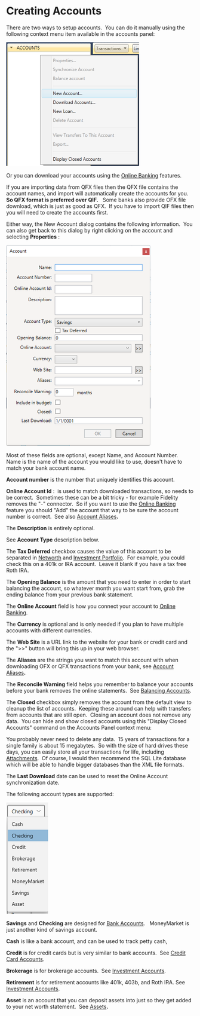 # Creating Accounts

There are two ways to setup accounts.  You can do it manually using the following context menu item available in the accounts panel:

![](../Images/Setup%20Accounts.png)

Or you can download your accounts using the [Online Banking](OnlineBanking.md) features.

If you are importing data from QFX files then the QFX file contains the account names, and import will automatically create the accounts for you.  **So QFX format is preferred over QIF.**   Some banks also provide OFX file download, which is just as good as QFX.  If you have to import QIF files then you will need to create the accounts first.

Either way, the New Account dialog contains the following information.  You can also get back to this dialog by right clicking on the account and selecting **Properties** :

![](../Images/Setup%20Accounts1.png)

Most of these fields are optional, except Name, and Account Number.  Name is the name of the account you would like to use, doesn't have to match your bank account name.

**Account number**  is the number that uniquely identifies this account.

**Online Account Id** :  is used to match downloaded transactions, so needs to be correct.  Sometimes these can be a bit tricky - for example Fidelity removes the "-" connector.  So if you want to use the [Online Banking](OnlineBanking.md) feature you should "Add" the account that way to be sure the account number is correct.  See also [Account Aliases](AccountAliases.md)**.**

The **Description**  is entirely optional.

See **Account Type**  description below.

The **Tax Deferred** checkbox causes the value of this account to be separated in [Networth](../Reports/NetworthReport.md) and [Investment Portfolio](../Reports/InvestmentPortfolio.md).  For example, you could check this on a 401k or IRA account.  Leave it blank if you have a tax free Roth IRA.

The **Opening Balance**  is the amount that you need to enter in order to start balancing the account, so whatever month you want start from, grab the ending balance from your previous bank statement.

The **Online Account**  field is how you connect your account to [Online Banking](OnlineBanking.md). 

The **Currency**  is optional and is only needed if you plan to have multiple accounts with different currencies.

The **Web Site**  is a URL link to the website for your bank or credit card and the ">>" button will bring this up in your web browser.

The **Aliases**  are the strings you want to match this account with when downloading OFX or QFX transactions from your bank, see [Account Aliases](AccountAliases.md)**.**

The **Reconcile Warning**  field helps you remember to balance your accounts before your bank removes the online statements.  See [Balancing Accounts](BalancingAccounts.md).

The **Closed**  checkbox simply removes the account from the default view to cleanup the list of accounts.  Keeping these around can help with transfers from accounts that are still open.  Closing an account does not remove any data.  You can hide and show closed accounts using this "Display Closed Accounts" command on the Accounts Panel context menu:

You probably never need to delete any data.  15 years of transactions for a single family is about 15 megabytes.  So with the size of hard drives these days, you can easily store all your transactions for life, including [Attachments](../Basics/Attachments.md).  Of course, I would then recommend the SQL Lite database which will be able to handle bigger databases than the XML file formats.

The **Last Download**  date can be used to reset the Online Account synchronization date. 

The following account types are supported:

![](../Images/Setup%20Accounts2.png)

**Savings**  and **Checking**  are designed for [Bank Accounts](BankAccounts.md).   MoneyMarket is just another kind of savings account.

**Cash**  is like a bank account, and can be used to track petty cash,

**Credit**  is for credit cards but is very similar to bank accounts.  See [Credit Card Accounts](CreditCardAccounts.md).

**Brokerage** is for brokerage accounts.  See [Investment Accounts](InvestmentAccounts.md).

**Retirement**  is for retirement accounts like 401k, 403b, and Roth IRA. See [Investment Accounts](InvestmentAccounts.md).

**Asset**  is an account that you can deposit assets into just so they get added to your net worth statement.  See [Assets](Assets.md)**.**




